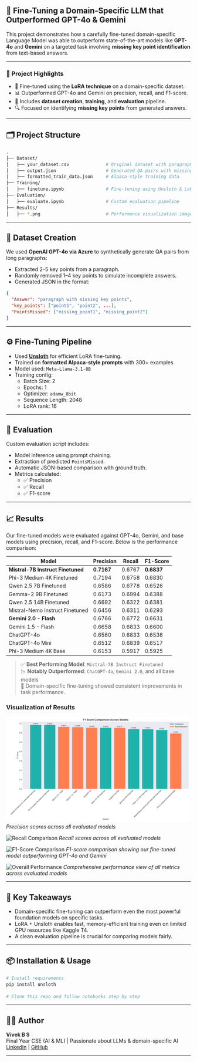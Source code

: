 ## 🧠 Fine-Tuning a Domain-Specific LLM that Outperformed GPT-4o & Gemini

This project demonstrates how a carefully fine-tuned domain-specific Language Model was able to outperform state-of-the-art models like **GPT-4o** and **Gemini** on a targeted task involving **missing key point identification** from text-based answers.

---

### 📌 Project Highlights
- 🚀 Fine-tuned using the **LoRA technique** on a domain-specific dataset.
- 📊 Outperformed GPT-4o and Gemini on precision, recall, and F1-score.
- 📁 Includes **dataset creation**, **training**, and **evaluation** pipeline.
- 🔍 Focused on identifying **missing key points** from generated answers.

---

## 🗂️ Project Structure
```bash
.
├── Dataset/
│   ├── your_dataset.csv              # Original dataset with paragraphs
│   ├── output.json                   # Generated QA pairs with missing key points
│   ├── formatted_train_data.json     # Alpaca-style training data
├── Training/
│   ├── finetune.ipynb                # Fine-tuning using Unsloth & LoRA
├── Evaluation/
│   ├── evaluate.ipynb                # Custom evaluation pipeline
├── Results/
│   ├── *.png                         # Performance visualization images
```

---

## 🧾 Dataset Creation

We used **OpenAI GPT-4o via Azure** to synthetically generate QA pairs from long paragraphs:
- Extracted 2–5 key points from a paragraph.
- Randomly removed 1–4 key points to simulate incomplete answers.
- Generated JSON in the format:

```json
{
  "Answer": "paragraph with missing key points",
  "key_points": ["point1", "point2", ...],
  "PointsMissed": ["missing_point1", "missing_point2"]
}
```

---

## ⚙️ Fine-Tuning Pipeline

- Used **[Unsloth](https://github.com/unslothai/unsloth)** for efficient LoRA fine-tuning.
- Trained on **formatted Alpaca-style prompts** with 300+ examples.
- Model used: `Meta-Llama-3.1-8B`
- Training config:
  - Batch Size: 2
  - Epochs: 1
  - Optimizer: `adamw_8bit`
  - Sequence Length: 2048
  - LoRA rank: 16

---

## 🧪 Evaluation

Custom evaluation script includes:
- Model inference using prompt chaining.
- Extraction of predicted `PointsMissed`.
- Automatic JSON-based comparison with ground truth.
- Metrics calculated:
  - ✅ Precision
  - ✅ Recall
  - ✅ F1-score

---
## 📈 Results

Our fine-tuned models were evaluated against GPT-4o, Gemini, and base models using precision, recall, and F1-score. Below is the performance comparison:

| Model                                      | Precision | Recall | F1-Score |
|-------------------------------------------|-----------|--------|----------|
| **Mistral-7B Instruct Finetuned**         | **0.7167** | 0.6767 | **0.6837** |
| Phi-3 Medium 4K Finetuned                 | 0.7194 | 0.6758 | 0.6830 |
| Qwen 2.5 7B Finetuned                     | 0.6586 | 0.6778 | 0.6526 |
| Gemma-2 9B Finetuned                      | 0.6173 | 0.6994 | 0.6388 |
| Qwen 2.5 14B Finetuned                    | 0.6692 | 0.6322 | 0.6381 |
| Mistral-Nemo Instruct Finetuned           | 0.6456 | 0.6311 | 0.6293 |
| **Gemini 2.0 - Flash**                    | 0.6766 | 0.6772 | 0.6631 |
| Gemini 1.5 - Flash                        | 0.6658 | 0.6833 | 0.6600 |
| ChatGPT-4o                                | 0.6560 | 0.6833 | 0.6536 |
| ChatGPT-4o Mini                           | 0.6512 | 0.6839 | 0.6517 |
| Phi-3 Medium 4K Base                      | 0.6153 | 0.5917 | 0.5925 |

> ✅ **Best Performing Model**: `Mistral-7B Instruct Finetuned`  
> 📉 **Notably Outperformed**: `ChatGPT-4o`, `Gemini 2.0`, and all base models  
> 🎯 Domain-specific fine-tuning showed consistent improvements in task performance.

### Visualization of Results

![Precision Comparison](https://github.com/astronova001/finetuning-small-llms-to-outperform-large-models-on-specific-tasks/blob/main/Results/f1_score_comparison.png)
*Precision scores across all evaluated models*

![Recall Comparison](Results/recall_comparison.png)
*Recall scores across all evaluated models*

![F1-Score Comparison](Results/f1_comparison.png)
*F1-score comparison showing our fine-tuned model outperforming GPT-4o and Gemini*

![Overall Performance](Results/overall_performance.png)
*Comprehensive performance view of all metrics across evaluated models*

---

## 💬 Key Takeaways

- Domain-specific fine-tuning can outperform even the most powerful foundation models on specific tasks.
- LoRA + Unsloth enables fast, memory-efficient training even on limited GPU resources like Kaggle T4.
- A clean evaluation pipeline is crucial for comparing models fairly.

---

## 📦 Installation & Usage

```bash
# Install requirements
pip install unsloth

# Clone this repo and follow notebooks step by step
```

---

## 🧑‍💻 Author

**Vivek B S**  
Final Year CSE (AI & ML) | Passionate about LLMs & domain-specific AI  
[LinkedIn](https://www.linkedin.com/in/b-s-vivek/) | [GitHub](https://github.com/astronova001)

---
